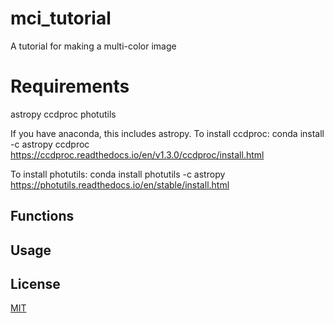 # mci_tutorial
A tutorial for making a multi-color image

# Requirements
astropy
ccdproc
photutils

If you have anaconda, this includes astropy.
To install ccdproc:
conda install -c astropy ccdproc
https://ccdproc.readthedocs.io/en/v1.3.0/ccdproc/install.html

To install photutils:
conda install photutils -c astropy
https://photutils.readthedocs.io/en/stable/install.html

## Functions

## Usage

## License
[MIT](https://choosealicense.com/licenses/mit/)

